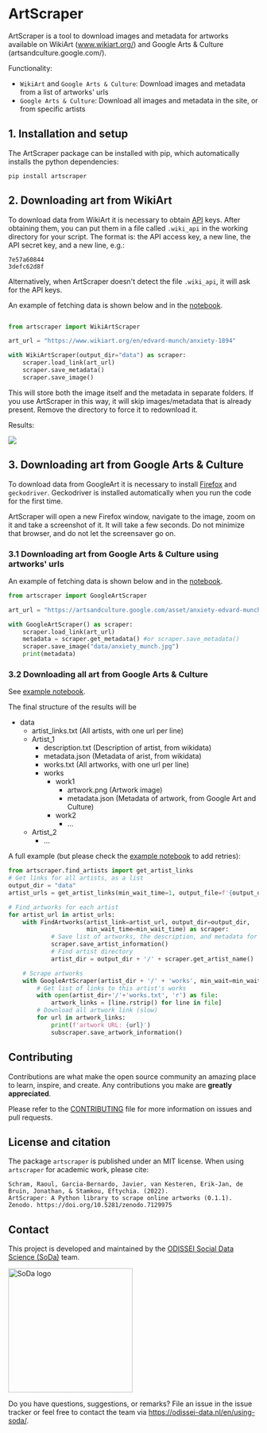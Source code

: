 
# ArtScraper

ArtScraper is a tool to download images and metadata for artworks available on
WikiArt (www.wikiart.org/) and Google Arts & Culture
(artsandculture.google.com/).

Functionality:
- `WikiArt` and `Google Arts & Culture`: Download images and metadata from a list of artworks' urls
- `Google Arts & Culture`: Download all images and metadata in the site, or from specific artists

## 1. Installation and setup

The ArtScraper package can be installed with pip, which automatically installs
the python dependencies:

```
pip install artscraper
```


## 2. Downloading art from WikiArt

To download data from WikiArt it is necessary to obtain
[API](https://www.wikiart.org/en/App/GetApi) keys. After obtaining them, you
can put them in a file called `.wiki_api` in the working directory for your
script. The format is: the API access key, a new line, the API secret key, and
a new line, e.g.:

```
7e57a60844
3defc62d8f
```

Alternatively, when ArtScraper doesn't detect the file `.wiki_api`, it will
ask for the API keys.

An example of fetching data is shown below and in the [notebook](examples/example_artscraper.ipynb). 

```python

from artscraper import WikiArtScraper

art_url = "https://www.wikiart.org/en/edvard-munch/anxiety-1894"

with WikiArtScraper(output_dir="data") as scraper:
    scraper.load_link(art_url)
    scraper.save_metadata() 
    scraper.save_image()

```

This will store both the image itself and the metadata in separate folders. If
you use ArtScraper in this way, it will skip images/metadata that is already
present. Remove the directory to force it to redownload it. 

Results:

[<img src="https://uploads5.wikiart.org/images/edvard-munch/anxiety-1894.jpg" weight="20">](https://www.wikiart.org/en/edvard-munch/anxiety-1894)


## 3. Downloading art from Google Arts & Culture

To download data from GoogleArt it is necessary to install 
[Firefox](https://www.mozilla.org/en-US/firefox/new/) and `geckodriver`. Geckodriver is installed automatically when you run the code for the first time.

ArtScraper will open a new Firefox window, navigate to the image, zoom on it and take a screenshot of it. It will take a few seconds. Do not minimize that browser, and do not let the screensaver go on.


### 3.1 Downloading art from Google Arts & Culture using artworks' urls

An example of fetching data is shown below and in the [notebook](examples/example_artscraper.ipynb). 

```python
from artscraper import GoogleArtScraper

art_url = "https://artsandculture.google.com/asset/anxiety-edvard-munch/JgE_nwHHS7wTPw"

with GoogleArtScraper() as scraper:
    scraper.load_link(art_url)
    metadata = scraper.get_metadata() #or scraper.save_metadata()
    scraper.save_image("data/anxiety_munch.jpg")
    print(metadata) 

```


### 3.2 Downloading all art from Google Arts & Culture 

See [example notebook](examples/example_collect_all_artworks.ipynb).

The final structure of the results will be
- data
  - artist_links.txt (All artists, with one url per line) 
  - Artist_1
    - description.txt (Description of artist, from wikidata)
    - metadata.json (Metadata of arist, from wikidata)
    - works.txt (All artworks, with one url per line)
    - works 
      - work1
        - artwork.png (Artwork image)
        - metadata.json (Metadata of artwork, from Google Art and Culture)
      - work2
        - ...
  - Artist_2
    - ... 


A full example (but please check the [example notebook](examples/example_collect_all_artworks.ipynb) to add retries):

```python
from artscraper.find_artists import get_artist_links
# Get links for all artists, as a list
output_dir = "data"
artist_urls = get_artist_links(min_wait_time=1, output_file=f'{output_dir}/artist_links.txt')

# Find_artworks for each artist
for artist_url in artist_urls:
    with FindArtworks(artist_link=artist_url, output_dir=output_dir, 
                      min_wait_time=min_wait_time) as scraper:
            # Save list of artworks, the description, and metadata for an artist
            scraper.save_artist_information()
            # Find artist directory
            artist_dir = output_dir + '/' + scraper.get_artist_name() 

    # Scrape artworks
    with GoogleArtScraper(artist_dir + '/' + 'works', min_wait=min_wait_time) as subscraper:
        # Get list of links to this artist's works 
        with open(artist_dir+'/'+'works.txt', 'r') as file:
            artwork_links = [line.rstrip() for line in file]  
        # Download all artwork link (slow)
        for url in artwork_links:
            print(f'artwork URL: {url}')
            subscraper.save_artwork_information()
```


## Contributing

Contributions are what make the open source community an amazing place
to learn, inspire, and create. Any contributions you make are **greatly
appreciated**.

Please refer to the
[CONTRIBUTING](https://github.com/sodascience/artscraper/blob/main/CONTRIBUTING.md)
file for more information on issues and pull requests.

## License and citation

The package `artscraper` is published under an MIT license. When using `artscraper` for academic work, please cite:

    Schram, Raoul, Garcia-Bernardo, Javier, van Kesteren, Erik-Jan, de Bruin, Jonathan, & Stamkou, Eftychia. (2022). 
    ArtScraper: A Python library to scrape online artworks (0.1.1). Zenodo. https://doi.org/10.5281/zenodo.7129975


## Contact

This project is developed and maintained by the [ODISSEI Social Data
Science (SoDa)](https://odissei-data.nl/nl/soda/) team.

<img src="soda_logo.png" alt="SoDa logo" width="250px"/>

Do you have questions, suggestions, or remarks? File an issue in the issue
tracker or feel free to contact the team via
https://odissei-data.nl/en/using-soda/.
